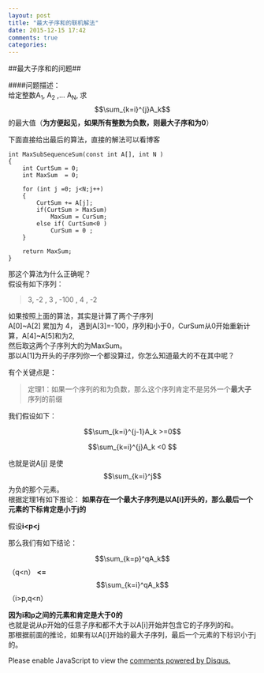 ```yaml
---
layout: post
title: "最大子序和的联机解法"
date: 2015-12-15 17:42
comments: true
categories: 
---
```

##最大子序和的问题##

####问题描述：  
给定整数A<sub>1</sub>,  A<sub>2</sub> ,...  A<sub>N</sub>, 求 $$\sum_{k=i}^{j}A_k$$的最大值（**为方便起见，如果所有整数为负数，则最大子序和为0**）

下面直接给出最后的算法，直接的解法可以看博客

    int MaxSubSequenceSum(const int A[], int N )
    {
        int CurtSum = 0;
        int MaxSum  = 0;  
        
        for (int j =0; j<N;j++)
        {
            CurtSum += A[j];
            if(CurtSum > MaxSum)   
                MaxSum = CurSum;
            else if( CurtSum<0 )
                CurSum = 0 ;
    	}  

        return MaxSum;
    }
    

那这个算法为什么正确呢？     
假设有如下序列：  

>3, -2 , 3 , -100 , 4 , -2  

如果按照上面的算法，其实是计算了两个子序列  
A[0]~A[2] 累加为 4， 遇到A[3]=-100，序列和小于0，CurSum从0开始重新计算，A[4]~A[5]和为2,  
然后取这两个子序列大的为MaxSum。  
那以A[1]为开头的子序列你一个都没算过，你怎么知道最大的不在其中呢？   

有个关键点是：  
> 定理1：如果一个序列的和为负数，那么这个序列肯定不是另外一个**最大子**序列的前缀

我们假设如下：   

$$\sum_{k=i}^{j-1}A_k >=0$$  

$$\sum_{k=i}^{j}A_k <0 $$  
   
也就是说A[j] 是使$$\sum_{k=i}^j$$为负的那个元素。  
根据定理1有如下推论：
**如果存在一个最大子序列是以A[i]开头的，那么最后一个元素的下标肯定是小于j的**
  
  
假设**i<p<j**

那么我们有如下结论：  

$$\sum_{k=p}^qA_k$$ （q<n）   **<=**   $$\sum_{k=i}^qA_k$$ （i>p,q<n）  

**因为i和p之间的元素和肯定是大于0的**      
也就是说从p开始的任意子序和都不大于以A[i]开始并包含它的子序列的和。   
那根据前面的推论，如果有以A[i]开始的最大子序列，最后一个元素的下标识小于j的。


<div id="disqus_thread"></div>
<script>
/**
* RECOMMENDED CONFIGURATION VARIABLES: EDIT AND UNCOMMENT THE SECTION BELOW TO INSERT DYNAMIC VALUES FROM YOUR PLATFORM OR CMS.
* LEARN WHY DEFINING THESE VARIABLES IS IMPORTANT: https://disqus.com/admin/universalcode/#configuration-variables
*/
/*
var disqus_config = function () {
this.page.url = PAGE_URL; // Replace PAGE_URL with your page's canonical URL variable
this.page.identifier = PAGE_IDENTIFIER; // Replace PAGE_IDENTIFIER with your page's unique identifier variable
};
*/
(function() { // DON'T EDIT BELOW THIS LINE
var d = document, s = d.createElement('script');

s.src = '//merlinli.disqus.com/embed.js';

s.setAttribute('data-timestamp', +new Date());
(d.head || d.body).appendChild(s);
})();
</script>
<noscript>Please enable JavaScript to view the <a href="https://disqus.com/?ref_noscript" rel="nofollow">comments powered by Disqus.</a></noscript>
